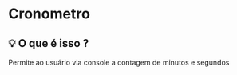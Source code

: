 # Cronometro
<h2> 💡 O que é isso ?</h2>
      Permite ao usuário via console a contagem de minutos e segundos


